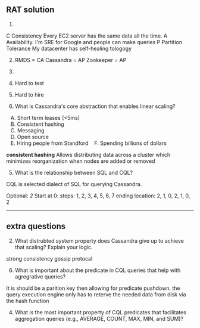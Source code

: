 RAT solution
----

1. 
C Consistency Every EC2 server has the same data all the time.
A Availability. I'm SRE for Google and people can make queries
P Partition Tolerance My datacenter has self-healing tologogy

2. RMDS  = CA
Cassandra = AP
Zookeeper = AP

3) 

1) Hard to test
2) Hard to hire

1) What is Cassandra's core abstraction that enables linear scaling?

&nbsp;&nbsp; A. Short term leases (<5ms)  
&nbsp;&nbsp; B. Consistent hashing  
&nbsp;&nbsp; C. Messaging  
&nbsp;&nbsp; D. Open source  
&nbsp;&nbsp; E. Hiring people from Standford
&nbsp;&nbsp; F. Spending billions of dollars 

__consistent hashing__
Allows distributing data across a cluster which minimizes reorganization when nodes are added or removed

5) What is the relationship between SQL and CQL?

CQL is selected dialect of SQL for querying Cassandra.

Optional:
_2_
Start at 0: 
steps: 1, 2, 3, 4, 5, 6, 7
ending location: 2, 1, 0, 2, 1, 0, 2

----
extra questions
-----

2) What distrubted system property does Cassandra give up to achieve that scaling? Explain your logic.

strong consistency
gossip protocal

6) What is important about the predicate in CQL queries that help with agregrative queries?

It is should be a parition key then allowing for predicate pushdown. the query execution engine only has to reterve the needed data from disk via the hash function


4) What is the most important property of CQL predicates that facilitates aggregation queries (e.g.,  AVERAGE, COUNT, MAX, MIN, and SUM)?

<br>
<br>
